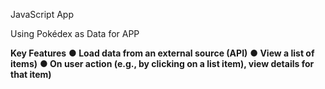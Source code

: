 
JavaScript App

Using Pokédex as Data for APP

<b>Key Features</b>
<b>● Load data from an external source (API)</b>
<b>● View a list of items)</b>
<b>● On user action (e.g., by clicking on a list item), view details for that item)</b>
